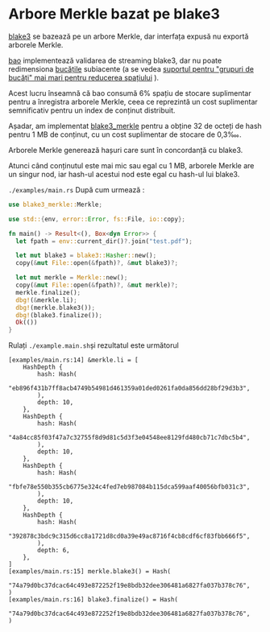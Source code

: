 # Arbore Merkle bazat pe blake3

[blake3](https://github.com/BLAKE3-team/BLAKE3) se bazează pe un arbore Merkle, dar interfața expusă nu exportă arborele Merkle.

[bao](https://github.com/oconnor663/bao) implementează validarea de streaming blake3, dar nu poate redimensiona [bucățile](https://github.com/oconnor663/bao/issues/34) subiacente (a se vedea [suportul pentru "grupuri de bucăți" mai mari pentru reducerea spațiului](https://github.com/oconnor663/bao/issues/34) ).

Acest lucru înseamnă că bao consumă 6% spațiu de stocare suplimentar pentru a înregistra arborele Merkle, ceea ce reprezintă un cost suplimentar semnificativ pentru un index de conținut distribuit.

Așadar, am implementat [blake3_merkle](https://github.com/rmw-lib/blake3_merkle) pentru a obține 32 de octeți de hash pentru 1 MB de conținut, cu un cost suplimentar de stocare de 0,3‱.

Arborele Merkle generează hașuri care sunt în concordanță cu blake3.

Atunci când conținutul este mai mic sau egal cu 1 MB, arborele Merkle are un singur nod, iar hash-ul acestui nod este egal cu hash-ul lui blake3.

`./examples/main.rs` După cum urmează :

```rust
use blake3_merkle::Merkle;

use std::{env, error::Error, fs::File, io::copy};

fn main() -> Result<(), Box<dyn Error>> {
  let fpath = env::current_dir()?.join("test.pdf");

  let mut blake3 = blake3::Hasher::new();
  copy(&mut File::open(&fpath)?, &mut blake3)?;

  let mut merkle = Merkle::new();
  copy(&mut File::open(&fpath)?, &mut merkle)?;
  merkle.finalize();
  dbg!(&merkle.li);
  dbg!(merkle.blake3());
  dbg!(blake3.finalize());
  Ok(())
}
```

Rulați `./example.main.sh`și rezultatul este următorul

```
[examples/main.rs:14] &merkle.li = [
    HashDepth {
        hash: Hash(
            "eb896f431b7ff8acb4749b54981d461359a01ded0261fa0da856dd28bf29d3b3",
        ),
        depth: 10,
    },
    HashDepth {
        hash: Hash(
            "4a84cc85f03f47a7c32755f8d9d81c5d3f3e04548ee8129fd480cb71c7dbc5b4",
        ),
        depth: 10,
    },
    HashDepth {
        hash: Hash(
            "fbfe78e550b355cb6775e324c4fed7eb987084b115dca599aaf40056bfb031c3",
        ),
        depth: 10,
    },
    HashDepth {
        hash: Hash(
            "392878c3bdc9c315d6cc8a1721d8cd0a39e49ac8716f4cb8cdf6cf83fbb666f5",
        ),
        depth: 6,
    },
]
[examples/main.rs:15] merkle.blake3() = Hash(
    "74a79d0bc37dcac64c493e872252f19e8bdb32dee306481a6827fa037b378c76",
)
[examples/main.rs:16] blake3.finalize() = Hash(
    "74a79d0bc37dcac64c493e872252f19e8bdb32dee306481a6827fa037b378c76",
)
```